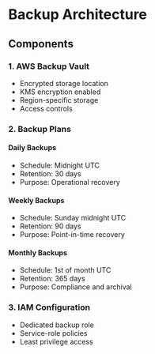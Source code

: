 # Backup Architecture

## Components

### 1. AWS Backup Vault
- Encrypted storage location
- KMS encryption enabled
- Region-specific storage
- Access controls

### 2. Backup Plans
#### Daily Backups
- Schedule: Midnight UTC
- Retention: 30 days
- Purpose: Operational recovery

#### Weekly Backups
- Schedule: Sunday midnight UTC
- Retention: 90 days
- Purpose: Point-in-time recovery

#### Monthly Backups
- Schedule: 1st of month UTC
- Retention: 365 days
- Purpose: Compliance and archival

### 3. IAM Configuration
- Dedicated backup role
- Service-role policies
- Least privilege access